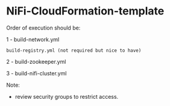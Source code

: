 # NiFi-CloudFormation-template


Order of execution should be: 


1 - build-network.yml

    build-registry.yml (not required but nice to have)

2 - build-zookeeper.yml

3 - build-nifi-cluster.yml

Note:

 - review security groups to restrict access. 
